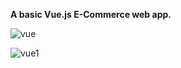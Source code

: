 **A basic Vue.js E-Commerce web app.** 





![vue](https://user-images.githubusercontent.com/41505038/50954198-f45be080-1472-11e9-9a64-df7182e0a328.png)



![vue1](https://user-images.githubusercontent.com/41505038/50954554-f5414200-1473-11e9-8e0a-2d17a1084777.png)
